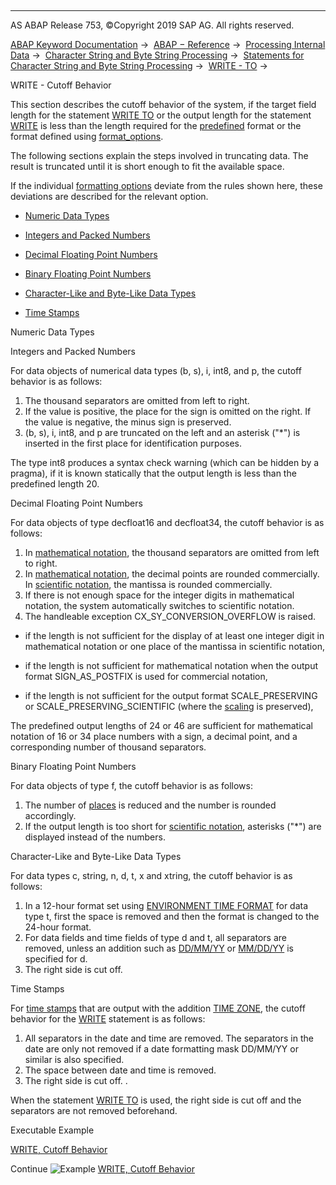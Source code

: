   

* * *

AS ABAP Release 753, ©Copyright 2019 SAP AG. All rights reserved.

[ABAP Keyword Documentation](javascript:call_link\('abenabap.htm'\)) →  [ABAP − Reference](javascript:call_link\('abenabap_reference.htm'\)) →  [Processing Internal Data](javascript:call_link\('abenabap_data_working.htm'\)) →  [Character String and Byte String Processing](javascript:call_link\('abenabap_data_string.htm'\)) →  [Statements for Character String and Byte String Processing](javascript:call_link\('abenstring_processing_statements.htm'\)) →  [WRITE - TO](javascript:call_link\('abapwrite_to.htm'\)) → 

WRITE - Cutoff Behavior

This section describes the cutoff behavior of the system, if the target field length for the statement [WRITE TO](javascript:call_link\('abapwrite_to.htm'\)) or the output length for the statement [WRITE](javascript:call_link\('abapwrite-.htm'\)) is less than the length required for the [predefined](javascript:call_link\('abenwrite_formats.htm'\)) format or the format defined using [format\_options](javascript:call_link\('abapwrite_to_options.htm'\)).

The following sections explain the steps involved in truncating data. The result is truncated until it is short enough to fit the available space.

If the individual [formatting options](javascript:call_link\('abapwrite_to_options.htm'\)) deviate from the rules shown here, these deviations are described for the relevant option.

-   [Numeric Data Types](#@@ITOC@@ABENWRITE_CUTOFFS_1)

-   [Integers and Packed Numbers](#@@ITOC@@ABENWRITE_CUTOFFS_2)

-   [Decimal Floating Point Numbers](#@@ITOC@@ABENWRITE_CUTOFFS_3)

-   [Binary Floating Point Numbers](#@@ITOC@@ABENWRITE_CUTOFFS_4)

-   [Character-Like and Byte-Like Data Types](#@@ITOC@@ABENWRITE_CUTOFFS_5)

-   [Time Stamps](#@@ITOC@@ABENWRITE_CUTOFFS_6)

Numeric Data Types

Integers and Packed Numbers

For data objects of numerical data types (b, s), i, int8, and p, the cutoff behavior is as follows:

1.  The thousand separators are omitted from left to right.
2.  If the value is positive, the place for the sign is omitted on the right. If the value is negative, the minus sign is preserved.
3.  (b, s), i, int8, and p are truncated on the left and an asterisk ("\*") is inserted in the first place for identification purposes.

The type int8 produces a syntax check warning (which can be hidden by a pragma), if it is known statically that the output length is less than the predefined length 20.

Decimal Floating Point Numbers

For data objects of type decfloat16 and decfloat34, the cutoff behavior is as follows:

1.  In [mathematical notation](javascript:call_link\('abenmathematical_notation_glosry.htm'\) "Glossary Entry"), the thousand separators are omitted from left to right.
2.  In [mathematical notation](javascript:call_link\('abenmathematical_notation_glosry.htm'\) "Glossary Entry"), the decimal points are rounded commercially. In [scientific notation](javascript:call_link\('abenscientific_notation_glosry.htm'\) "Glossary Entry"), the mantissa is rounded commercially.
3.  If there is not enough space for the integer digits in mathematical notation, the system automatically switches to scientific notation.
4.  The handleable exception CX\_SY\_CONVERSION\_OVERFLOW is raised.

-   if the length is not sufficient for the display of at least one integer digit in mathematical notation or one place of the mantissa in scientific notation,

-   if the length is not sufficient for mathematical notation when the output format SIGN\_AS\_POSTFIX is used for commercial notation,

-   if the length is not sufficient for the output format SCALE\_PRESERVING or SCALE\_PRESERVING\_SCIENTIFIC (where the [scaling](javascript:call_link\('abenscale_glosry.htm'\) "Glossary Entry") is preserved),

The predefined output lengths of 24 or 46 are sufficient for mathematical notation of 16 or 34 place numbers with a sign, a decimal point, and a corresponding number of thousand separators.

Binary Floating Point Numbers

For data objects of type f, the cutoff behavior is as follows:

1.  The number of [places](javascript:call_link\('abenplace_glosry.htm'\) "Glossary Entry") is reduced and the number is rounded accordingly.
2.  If the output length is too short for [scientific notation](javascript:call_link\('abenscientific_notation_glosry.htm'\) "Glossary Entry"), asterisks ("\*") are displayed instead of the numbers.

Character-Like and Byte-Like Data Types

For data types c, string, n, d, t, x and xtring, the cutoff behavior is as follows:

1.  In a 12-hour format set using [ENVIRONMENT TIME FORMAT](javascript:call_link\('abapwrite_to_options.htm'\)) for data type t, first the space is removed and then the format is changed to the 24-hour format.
2.  For data fields and time fields of type d and t, all separators are removed, unless an addition such as [DD/MM/YY](javascript:call_link\('abapwrite_to_options.htm'\)) or [MM/DD/YY](javascript:call_link\('abapwrite_to_options.htm'\)) is specified for d.
3.  The right side is cut off.

Time Stamps

For [time stamps](javascript:call_link\('abentime_stamp_oview.htm'\)) that are output with the addition [TIME ZONE](javascript:call_link\('abapwrite_to_options.htm'\)), the cutoff behavior for the [WRITE](javascript:call_link\('abapwrite-.htm'\)) statement is as follows:

1.  All separators in the date and time are removed. The separators in the date are only not removed if a date formatting mask DD/MM/YY or similar is also specified.
2.  The space between date and time is removed.
3.  The right side is cut off. .

When the statement [WRITE TO](javascript:call_link\('abapwrite_to.htm'\)) is used, the right side is cut off and the separators are not removed beforehand.

Executable Example

[WRITE, Cutoff Behavior](javascript:call_link\('abenwrite_cutoff_abexa.htm'\))

Continue
![Example](exa.gif "Example") [WRITE, Cutoff Behavior](javascript:call_link\('abenwrite_cutoff_abexa.htm'\))